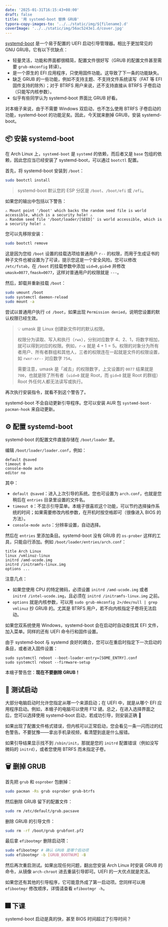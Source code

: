 ```yaml
---
date: '2025-01-31T16:15:43+08:00'
draft: false
title: '用 systemd-boot 替换 GRUB'
typora-copy-images-to: '../../static/img/${filename}.d'
coverImage: '../../static/img/56ac5243e1.d/cover.jpg'
---
```


[systemd-boot](https://wiki.archlinux.org/title/Systemd-boot) 是一个易于配置的 UEFI 启动引导管理器。相比于更加常见的 GNU GRUB，它有以下优缺点：

- 轻量灵活，功能和界面都很精简，配置文件很好写（GRUB 的配置文件甚至需要 `grub-mkconfig` 转译）。
- 是一个原生的 EFI 应用程序，只使用固件功能。这导致了下一条的功能缺失。
- 缺乏 GRUB 的一些功能，例如不支持主题、不支持文件系统读写（FAT 等 EFI 固件支持的除外）；对于 BTRFS 用户来说，还不支持直接从 BTRFS 子卷启动（只能写内核参数）。
- 似乎有些同学认为 systemd-boot 界面比 GRUB 好看。

对本蛾子来说，由于不需要 Windows 双启动，也不怎么使用 BTRFS 子卷启动的功能，systemd-boot 的功能足矣。因此，今天就来删掉 GRUB，安装 systemd-boot。

## 📦 安装 systemd-boot

在 Arch Linux 上，`systemd-boot` 是 `systemd` 的依赖，而后者又是 `base` 包组的依赖，因此您应当已经安装了 systemd-boot，可以通过 `bootctl` 配置。

首先，将 systemd-boot 安装到 `/boot`：

```bash
sudo bootctl install
```

> systemd-boot 默认您的 ESP 分区是 `/boot`、`/boot/efi` 或 `/efi`。

如果您的输出中包括以下警告：

```
⚠️ Mount point '/boot' which backs the random seed file is world accessible, which is a security hole! ⚠️
⚠️ Random seed file '/boot/loader/[SEED]' is world accessible, which is a security hole! ⚠️
```

您可以先移除安装：

```bash
sudo bootctl remove
```

这是因为您给 `/boot` 设置的挂载选项给普通用户 `r--` 的权限，而用于生成证书的种子文件也被设置为了可读，提示您这是一个安全风险。您可以修改 `/etc/fstab`，在 `/boot` 的挂载参数中添加 `uid=0,gid=0` 并修改 `umask=0077,fmask=0077`，这样对普通用户的权限就是 `---`。

然后，卸载并重新挂载 `/boot`：

```bash
sudo umount /boot
sudo systemctl daemon-reload
sudo mount -a
```

尝试以普通用户执行 `cd /boot`，如果出现 `Permission denied`，说明您设置的默认权限已经生效。

> 💡 umask 是 Linux 创建新文件时的默认权限。
>
> 权限分为读取、写入和执行（`rwx`），分别对应数字 $4$、$2$、$1$，将数字相加，就可以得到对应的权限。例如，`r-x` 就是 $4+1=5$。权限的对象分为所有者用户、所有者群组和其他人，三者的权限连在一起就是文件的权限设置，如 `rwxr-xr--` 对应数字 `754`。
>
> 需要注意，umask 是「减去」的权限数字，上文设置的 `0077` 结果就是 `700`，也就是除了所有者（`uid=0` 就是 Root，而 `gid=0` 就是 Root 的群组）Root 外任何人都无法读写或执行。

再次执行安装指令，就看不到这个警告了。

systemd-boot 不会自动更新引导程序。您可以安装 AUR 包 `systemd-boot-pacman-hook` 来自动更新。

## ⚙️ 配置 systemd-boot

systemd-boot 的配置文件直接存储在 `/boot/loader` 里。

编辑 `/boot/loader/loader.conf`，例如：

```plain-text
default @saved
timeout 0
console-mode auto
editor no
```

其中：

- `default @saved`：进入上次引导的系统。您也可设置为 `arch.conf`，也就是您稍后在 `entries` 目录里设置的文件名。
- `timeout 0`：不显示引导菜单。本蛾子很喜欢这个功能，可以节约选择操作系统的时间；如果需要修改内核参数，在开机时按空格即可（很像进入 BIOS 的方法）。
- `console-mode auto`：分辨率设置，自动选择。

然后在 `entries` 里添加条目。systemd-boot 没有 GRUB 的 `os-prober` 这样的工具，只能自行添加。例如 `/boot/loader/entries/arch.conf`：

```plain-text
title Arch Linux
linux /vmlinuz-linux
initrd /amd-ucode.img
initrd /initramfs-linux.img
options ...
```

注意几点：

- 如果您使用 CPU 的特定微码，必须设置 `initrd /amd-ucode.img` 或者 `initrd /intel-ucode.img`，且必须在 `initrd /initramfs-linux.img` 之前。
- `options` 就是内核参数，可以用 `sudo grub-mkconfig 2>/dev/null | grep vmlinuz` 抄 GRUB 的。尤其是 BTRFS 用户，若不向内核指定子卷将无法启动。

如果您双系统使用 Windows，systemd-boot 会在启动时自动查找其 EFI 文件，加入菜单。同样的还有 UEFI 命令行和固件设置。

由于 systemd-boot 与 systemd 良好的耦合，您可以在重启时指定下一次启动的条目，或者进入固件设置：

```
sudo systemctl reboot --boot-loader-entry=[SOME_ENTRY].conf
sudo systemctl reboot --firmware-setup
```

本蛾子警告您：**现在不要删除 GRUB！**

## 📜 测试启动

大部分电脑启动时允许您指定从哪一个来源启动；在 UEFI 中，就是从哪个 EFI 应用程序启动。例如，本蛾子的电脑可以使用 F12 键。总之，在进入选择界面之后，您可以选择使用 systemd-boot 启动，若成功引导，则安装正确 🎉

如果出现了配置文件格式错误，但内核可以正常启动，您会看见一条一闪而过的红色警告。不要犹豫——拿出手机录视频，看清楚到底是什么报错。

如果引导结果显示找不到 `/sbin/init`，那就是您的 `initrd` 配置错误（例如没写微码的 `initrd`），或者您使用 BTRFS 而未指定子卷。

## 🗑 删掉 GRUB

首先把 `grub` 和 `osprober` 包删掉：

```bash
sudo pacman -Rs grub osprober grub-btrfs
```

然后删除 GRUB 留下的配置文件：

```bash
sudo rm /etc/default/grub.pacsave
```

删除 GRUB 的引导文件：

```bash
sudo rm -rf /boot/grub grubfont.pf2
```

最后拿 `efibootmgr` 删除启动项：

```bash
sudo efibootmgr # 确认 GRUB 是哪个启动项
sudo efibootmgr -b [GRUB_BOOTNUM] -B
```

然后再次重启测试。如果出现任何问题，翻出您安装 Arch Linux 时安装 GRUB 的命令，从镜像 `arch-chroot` 进去重装引导即可。UEFI 的一大优点就是灵活。

如果您还有其他的引导程序，它可能意外成了第一启动项。您同样可以用 `efibootmgr` 修改顺序，详情请查看 `efibootmgr -h`。

## 🎆 下课

systemd-boot 启动是真的快，甚至 BIOS 时间超过了引导时间？

